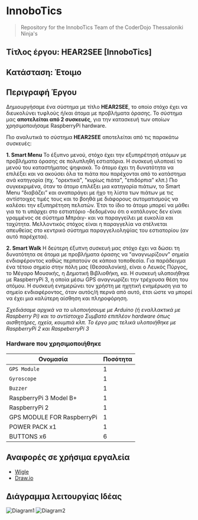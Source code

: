 # InnoboTics

> Repository for the InnoboTics Team of the CoderDojo Thessaloniki Ninja's
## Τίτλος έργου: HEAR2SEE [InnoboTics]
## Κατάσταση: Έτοιμο

## Περιγραφή Έργου

Δημιουργήσαμε ένα σύστημα με τίτλο **HEAR2SEE**, το οποίο στόχο έχει να διευκολύνει τυφλούς ή/και άτομα με προβλήματα όρασης. Το σύστημα μας **αποτελείται από 2 συσκευές**, για την κατασκευή των οποίων χρησιμοποιήσαμε RaspberryPi hardware. 

Πιο αναλυτικά το σύστημα **HEAR2SEE** αποτελείται από τις παρακάτω συσκευές: 

**1. Smart Menu** Το έξυπνο μενού, στόχο έχει την εξυπηρέτησή ατόμων με προβλήματα όρασης σε πολυπληθή εστιατόρια. Η συσκευή υλοποιεί το μενού του καταστήματος ψηφιακά. Το άτομο έχει τη δυνατότητα να επιλέξει και να ακούσει όλα τα πιάτα που παρέχονται από το κατάστημα ανά κατηγορία (πχ. "ορεκτικά", "κυρίως πιάτα", "επιδόρπια" κλπ.) Πιο συγκεκριμένα, όταν το άτομο επιλέξει μια κατηγορία πιάτων, το Smart Menu “διαβάζει” και αναπαράγει με ήχο τη λίστα των πιάτων με τις αντίστοιχες τιμές τους και το βοηθά με διάφορους αυτοματισμούς να καλέσει την εξυπηρέτηση πελατών. Έτσι το ίδιο το άτομο μπορεί να μάθει για το τι υπάρχει στο εστιατόριο -δεδομένου ότι ο κατάλογος δεν είναι γραμμένος σε σύστημα Μπράιγ- και να παραγγείλει με ευκολία και ταχύτητα. Μελλοντικός στόχος είναι η παραγγελία να στέλνεται απευθείας στο κεντρικό σύστημα παραγγελιοληψίας του εστιατορίου (αν αυτό παρέχεται).

**2. Smart Walk** Η δεύτερη έξυπνη συσκευή μας στόχο έχει να δώσει τη δυνατότητα σε  άτομα με προβλήματα όρασης να "αναγνωρίζουν" σημεία ενδιαφέροντος καθώς περπατούν σε κάποια τοποθεσία. Για παράδειγμα ένα τέτοιο σημείο στην πόλη μας (Θεσσαλονίκη), είναι ο Λευκός Πύργος, το Μέγαρο Μουσικής, η Δημοτική Βιβλιοθήκη, κα. Η συσκευή υλοποιήθηκε με RaspberryPi 3, η οποία μέσω GPS αναγνωρίζει την τρέχουσα θέση του ατόμου. Η συσκευή ενημερώνει τον χρήστη με ηχητική ενημέρωση για το σημείο ενδιαφέροντος, όταν αυτός/ή περνά από αυτό, έτσι ώστε να μπορεί να έχει μια καλύτερη αίσθηση και πληροφόρηση. 

*Σχεδιάσαμε αρχικά να το υλοποιήσουμε με Arduino (ή εναλλακτικά με Raspberry Pi) και το αντίστοιχο Συμβατό επιπλέον hardware όπως αισθητήρες, ηχεία, κουμπιά κλπ. 
Το έργο μας τελικά υλοποιήθηκε με RaspberryPi 2 και RaspeberryPi 3*


### Hardware που χρησιμοποιήθηκε

|Ονομασία			|Ποσότητα			|
|-------------------------------|-------------------------------|
|`GPS Module`            |1              |
|`Gyroscope`|1  |
|`Buzzer`|1  |
| RaspberryPi 3 Model B+ | 1 |
| RaspberryPi 2 |1   |
| GPS MODULE FOR RaspberryPi | 1 |
| POWER PACK x1 | 1 |
| BUTTONS x6 | 6 |


## Αναφορές σε χρήσιμα εργαλεία

 - [Wigle](https://wigle.net)
 - [Draw.io](https://draw.io)


## Διάγραμμα λειτουργίας Ιδέας
![Diagram1](https://raw.githubusercontent.com/CoderDojo-Thessaloniki/InnoboTics/branch/Diagrams/Diagram_1.JPG)
![Diagram2](https://raw.githubusercontent.com/CoderDojo-Thessaloniki/InnoboTics/branch/Diagrams/Diagram_2.JPG)

